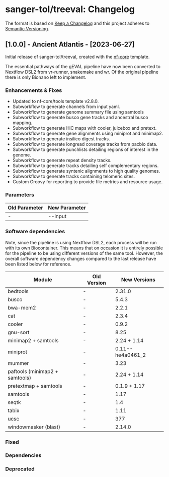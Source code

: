 # sanger-tol/treeval: Changelog

The format is based on [Keep a Changelog](https://keepachangelog.com/en/1.0.0/)
and this project adheres to [Semantic Versioning](https://semver.org/spec/v2.0.0.html).

## [1.0.0] - Ancient Atlantis - [2023-06-27]

Initial release of sanger-tol/treeval, created with the [nf-core](https://nf-co.re/) template.

The essential pathways of the gEVAL pipeline have now been converted to Nextflow DSL2 from vr-runner, snakemake and wr. Of the original pipeline there is only Bionano left to implement.

### Enhancements & Fixes

- Updated to nf-core/tools template v2.8.0.
- Subworkflow to generate channels from input yaml.
- Subworkflow to generate genome summary file using samtools
- Subworkflow to generate busco gene tracks and ancestral busco mapping.
- Subworkflow to generate HiC maps with cooler, juicebox and pretext.
- Subworkflow to generate gene alignments using miniprot and minimap2.
- Subworkflow to generate insilico digest tracks.
- Subworkflow to generate longread coverage tracks from pacbio data.
- Subworkflow to generate punchlists detailing regions of interest in the genome.
- Subworkflow to generate repeat density tracks.
- Subworkflow to generate tracks detailing self complementary regions.
- Subworkflow to generate syntenic alignments to high quality genomes.
- Subworkflow to generate tracks containing telomeric sites.
- Custom Groovy for reporting to provide file metrics and resource usage.

### Parameters

| Old Parameter | New Parameter |
| ------------- | ------------- |
| -             | --input       |

### Software dependencies

Note, since the pipeline is using Nextflow DSL2, each process will be run with its own Biocontainer. This means that on occasion it is entirely possible for the pipeline to be using different versions of the same tool. However, the overall software dependency changes compared to the last release have been listed below for reference.

| Module                         | Old Version | New Versions     |
| ------------------------------ | ----------- | ---------------- |
| bedtools                       | -           | 2.31.0           |
| busco                          | -           | 5.4.3            |
| bwa-mem2                       | -           | 2.2.1            |
| cat                            | -           | 2.3.4            |
| cooler                         | -           | 0.9.2            |
| gnu-sort                       | -           | 8.25             |
| minimap2 + samtools            | -           | 2.24 + 1.14      |
| miniprot                       | -           | 0.11--he4a0461_2 |
| mummer                         | -           | 3.23             |
| paftools (minimap2 + samtools) | -           | 2.24 + 1.14      |
| pretextmap + samtools          | -           | 0.1.9 + 1.17     |
| samtools                       | -           | 1.17             |
| seqtk                          | -           | 1.4              |
| tabix                          | -           | 1.11             |
| ucsc                           | -           | 377              |
| windowmasker (blast)           | -           | 2.14.0           |

### Fixed

### Dependencies

### Deprecated
